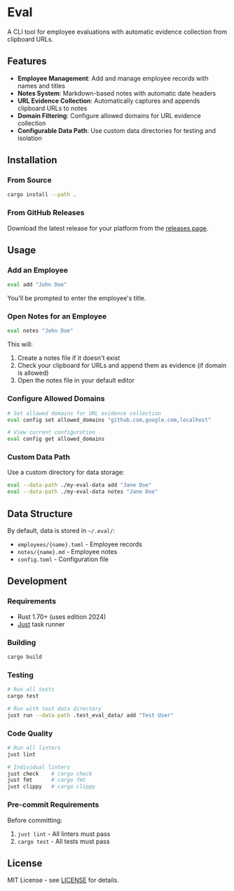 # Eval

A CLI tool for employee evaluations with automatic evidence collection from clipboard URLs.

## Features

- **Employee Management**: Add and manage employee records with names and titles
- **Notes System**: Markdown-based notes with automatic date headers
- **URL Evidence Collection**: Automatically captures and appends clipboard URLs to notes
- **Domain Filtering**: Configure allowed domains for URL evidence collection
- **Configurable Data Path**: Use custom data directories for testing and isolation

## Installation

### From Source

```bash
cargo install --path .
```

### From GitHub Releases

Download the latest release for your platform from the [releases page](https://github.com/kain88-de/eval/releases).

## Usage

### Add an Employee

```bash
eval add "John Doe"
```

You'll be prompted to enter the employee's title.

### Open Notes for an Employee

```bash
eval notes "John Doe"
```

This will:
1. Create a notes file if it doesn't exist
2. Check your clipboard for URLs and append them as evidence (if domain is allowed)
3. Open the notes file in your default editor

### Configure Allowed Domains

```bash
# Set allowed domains for URL evidence collection
eval config set allowed_domains "github.com,google.com,localhost"

# View current configuration
eval config get allowed_domains
```

### Custom Data Path

Use a custom directory for data storage:

```bash
eval --data-path ./my-eval-data add "Jane Doe"
eval --data-path ./my-eval-data notes "Jane Doe"
```

## Data Structure

By default, data is stored in `~/.eval/`:

- `employees/{name}.toml` - Employee records
- `notes/{name}.md` - Employee notes
- `config.toml` - Configuration file

## Development

### Requirements

- Rust 1.70+ (uses edition 2024)
- [Just](https://github.com/casey/just) task runner

### Building

```bash
cargo build
```

### Testing

```bash
# Run all tests
cargo test

# Run with test data directory
just run --data-path .test_eval_data/ add "Test User"
```

### Code Quality

```bash
# Run all linters
just lint

# Individual linters
just check    # cargo check
just fmt      # cargo fmt
just clippy   # cargo clippy
```

### Pre-commit Requirements

Before committing:
1. `just lint` - All linters must pass
2. `cargo test` - All tests must pass

## License

MIT License - see [LICENSE](LICENSE) for details.
